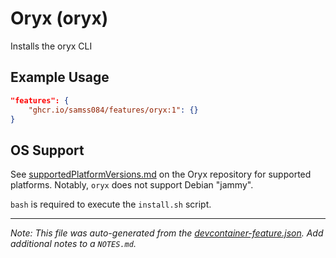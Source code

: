 
# Oryx (oryx)

Installs the oryx CLI

## Example Usage

```json
"features": {
    "ghcr.io/samss084/features/oryx:1": {}
}
```





## OS Support

See [supportedPlatformVersions.md](https://github.com/microsoft/Oryx/blob/main/doc/supportedPlatformVersions.md) on the Oryx repository for supported platforms.  Notably, `oryx` does not support Debian "jammy".

`bash` is required to execute the `install.sh` script.


---

_Note: This file was auto-generated from the [devcontainer-feature.json](https://github.com/samss084/features/blob/main/src/oryx/devcontainer-feature.json).  Add additional notes to a `NOTES.md`._
